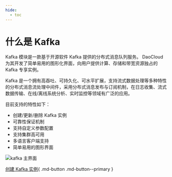 ```yaml
---
hide:
  - toc
---
```


# 什么是 Kafka

Kafka 模块是一款基于开源软件 Kafka 提供的分布式消息队列服务。
DaoCloud 为其开发了简单易用的图形化界面，向用户提供计算、存储和带宽资源独占的 Kafka 专享实例。

Kafka 是一个拥有高吞吐、可持久化、可水平扩展，支持流式数据处理等多种特性的分布式消息流处理中间件，采用分布式消息发布与订阅机制，在日志收集、流式数据传输、在线/离线系统分析、实时监控等领域有广泛的应用。

目前支持的特性如下：  

- 创建/更新/删除 Kafka 实例
- 可靠性保证机制  
- 支持自定义参数配置  
- 支持集群高可用  
- 多语言客户端支持  
- 简单易用的图形界面  

![kafka 主界面](https://docs.daocloud.io/daocloud-docs-images/docs/middleware/kafka/images/what01.png)

[创建 Kafka 实例](../user-guide/create.md){ .md-button .md-button--primary }

